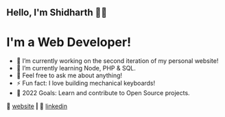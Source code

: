 ## Hello, I'm Shidharth 👨‍💻
# I'm a Web Developer!

-   🔭 I’m currently working on the second iteration of my personal website!
-   🌱 I’m currently learning Node, PHP & SQL.
-   💬 Feel free to ask me about anything!
-   ⚡️ Fun fact: I love building mechanical keyboards!
-   🥅 2022 Goals: Learn and contribute to Open Source projects.

🏡 [website][website] **|** 
👔 [linkedin][linkedin]

[website]: https://shidharthlimboo.netlify.app
[linkedin]: https://linkedin.ellyloel.com
